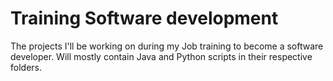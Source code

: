 # Training Software development 
 The projects I'll be working on during my Job training to become a software developer. Will mostly contain Java and Python scripts in their respective folders.

